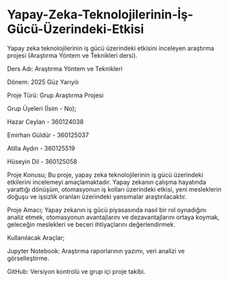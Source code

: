 # Yapay-Zeka-Teknolojilerinin-İş-Gücü-Üzerindeki-Etkisi
Yapay zeka teknolojilerinin iş gücü üzerindeki etkisini inceleyen araştırma projesi (Araştırma Yöntem ve Teknikleri dersi).

Ders Adı: Araştırma Yöntem ve Teknikleri

Dönem: 2025 Güz Yarıyılı

Proje Türü: Grup Araştırma Projesi

Grup Üyeleri (İsim - No);

Hazar Ceylan - 360124038 

Emirhan Güldür - 360125037

Atilla Aydın - 360125519 

Hüseyin Dil - 360125058 

Proje Konusu;
Bu proje, yapay zeka teknolojilerinin iş gücü üzerindeki etkilerini incelemeyi amaçlamaktadır.
Yapay zekanın çalışma hayatında yarattığı dönüşüm, otomasyonun iş kolları üzerindeki etkisi, yeni mesleklerin doğuşu ve işsizlik oranları üzerindeki yansımalar araştırılacaktır.

Proje Amacı;
Yapay zekanın iş gücü piyasasında nasıl bir rol oynadığını analiz etmek, otomasyonun avantajlarını ve dezavantajlarını ortaya koymak,
geleceğin meslekleri ve beceri ihtiyaçlarını değerlendirmek.

Kullanılacak Araçlar;

Jupyter Notebook: Araştırma raporlarının yazımı, veri analizi ve görselleştirme.

GitHub: Versiyon kontrolü ve grup içi proje takibi.
